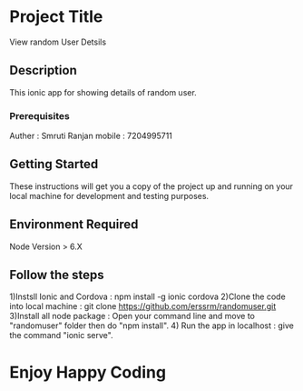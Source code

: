 # Project Title 

View random User Detsils

## Description

This ionic app for showing details of random user.

### Prerequisites
Auther : Smruti Ranjan
mobile : 7204995711


## Getting Started

These instructions will get you a copy of the project up and running on your local machine for development and testing purposes. 

## Environment Required

Node Version > 6.X

## Follow the steps

1)Instsll Ionic and Cordova :  npm install -g ionic cordova
2)Clone the code into local machine   :  git clone https://github.com/erssrm/randomuser.git
3)Install all node package : Open your command line and move to "randomuser" folder then do  "npm install".
4) Run the app in localhost : give the command "ionic serve". 


# Enjoy Happy Coding 

